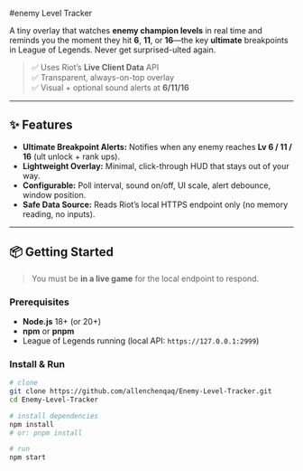 #enemy Level Tracker 

A tiny overlay that watches **enemy champion levels** in real time and reminds you the moment they hit **6**, **11**, or **16**—the key **ultimate** breakpoints in League of Legends. Never get surprised-ulted again.

> ✅ Uses Riot’s **Live Client Data** API  
> ✅ Transparent, always-on-top overlay  
> ✅ Visual + optional sound alerts at **6/11/16**

---

## ✨ Features

- **Ultimate Breakpoint Alerts:** Notifies when any enemy reaches **Lv 6 / 11 / 16** (ult unlock + rank ups).
- **Lightweight Overlay:** Minimal, click-through HUD that stays out of your way.
- **Configurable:** Poll interval, sound on/off, UI scale, alert debounce, window position.
- **Safe Data Source:** Reads Riot’s local HTTPS endpoint only (no memory reading, no inputs).

---

## 📦 Getting Started

> You must be **in a live game** for the local endpoint to respond.

### Prerequisites
- **Node.js** 18+ (or 20+)
- **npm** or **pnpm**
- League of Legends running (local API: `https://127.0.0.1:2999`)

### Install & Run

```bash
# clone
git clone https://github.com/allenchenqaq/Enemy-Level-Tracker.git
cd Enemy-Level-Tracker

# install dependencies
npm install
# or: pnpm install

# run
npm start
